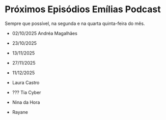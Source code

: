 # Próximos Episódios Emílias Podcast

Sempre que possível, na segunda e na quarta quinta-feira do mês.

- 02/10/2025 Andréa Magalhães
- 23/10/2025
- 13/11/2025
- 27/11/2025
- 11/12/2025

- Laura Castro
- ??? Tia Cyber
- Nina da Hora
- Rayane
